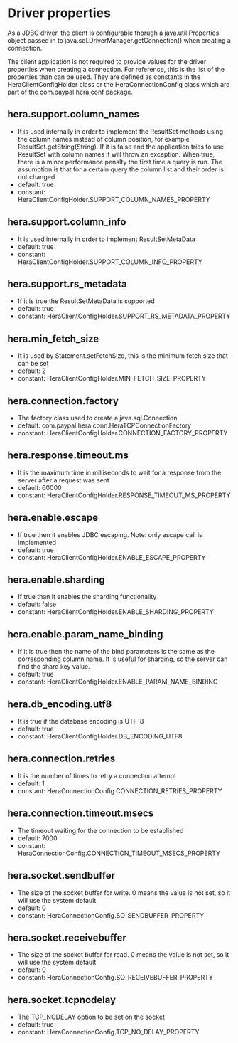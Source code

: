 # Driver properties

As a JDBC driver, the client is configurable thorugh a java.util.Properties object passed in to java.sql.DriverManager.getConnection() when creating a connection.

The client application is not required to provide values for the driver properties when creating a connection. For reference, this is the list of the properties than can be used. They are defined as constants in the HeraClientConfigHolder class or the HeraConnectionConfig class which are part of the com.paypal.hera.conf package.


## hera.support.column_names
+ It is used internally in order to implement the ResultSet methods using the column names instead of column position, for example ResultSet.getString(String). If it is false and the application tries to use ResultSet with column names it will throw an exception. When true, there is a minor performance penalty the first time a query is run. The assumption is that for a certain query the column list and their order is not changed
+ default: true
+ constant: HeraClientConfigHolder.SUPPORT_COLUMN_NAMES_PROPERTY

## hera.support.column_info
+ It is used internally in order to implement ResultSetMetaData
+ default: true
+ constant: HeraClientConfigHolder.SUPPORT_COLUMN_INFO_PROPERTY

## hera.support.rs_metadata
+ If it is true the ResultSetMetaData is supported
+ default: true
+ constant: HeraClientConfigHolder.SUPPORT_RS_METADATA_PROPERTY

## hera.min_fetch_size
+ It is used by Statement.setFetchSize, this is the minimum fetch size that can be set
+ default: 2
+ constant: HeraClientConfigHolder.MIN_FETCH_SIZE_PROPERTY

## hera.connection.factory
+ The factory class used to create a java.sql.Connection
+ default: com.paypal.hera.conn.HeraTCPConnectionFactory
+ constant: HeraClientConfigHolder.CONNECTION_FACTORY_PROPERTY

## hera.response.timeout.ms
+ It is the maximum time in milliseconds to wait for a response from the server after a request was sent
+ default: 60000
+ constant: HeraClientConfigHolder.RESPONSE_TIMEOUT_MS_PROPERTY

## hera.enable.escape
+ If true then it enables JDBC escaping. Note: only escape call is implemented
+ default: true
+ constant: HeraClientConfigHolder.ENABLE_ESCAPE_PROPERTY

## hera.enable.sharding
+ If true than it enables the sharding functionality
+ default: false
+ constant: HeraClientConfigHolder.ENABLE_SHARDING_PROPERTY

## hera.enable.param_name_binding
+ If it is true then the name of the bind parameters is the same as the corresponding column name. It is useful for sharding, so the server can find the shard key value.
+ default: true
+ constant: HeraClientConfigHolder.ENABLE_PARAM_NAME_BINDING

## hera.db_encoding.utf8
+ It is true if the database encoding is UTF-8
+ default: true
+ constant: HeraClientConfigHolder.DB_ENCODING_UTF8

## hera.connection.retries
+ It is the number of times to retry a connection attempt
+ default: 1
+ constant: HeraConnectionConfig.CONNECTION_RETRIES_PROPERTY

## hera.connection.timeout.msecs
+ The timeout waiting for the connection to be established
+ default: 7000
+ constant: HeraConnectionConfig.CONNECTION_TIMEOUT_MSECS_PROPERTY

## hera.socket.sendbuffer
+ The size of the socket buffer for write. 0 means the value is not set, so it will use the system default
+ default: 0
+ constant: HeraConnectionConfig.SO_SENDBUFFER_PROPERTY

## hera.socket.receivebuffer
+ The size of the socket buffer for read. 0 means the value is not set, so it will use the system default
+ default: 0
+ constant: HeraConnectionConfig.SO_RECEIVEBUFFER_PROPERTY

## hera.socket.tcpnodelay
+ The TCP_NODELAY option to be set on the socket
+ default: true
+ constant: HeraConnectionConfig.TCP_NO_DELAY_PROPERTY
